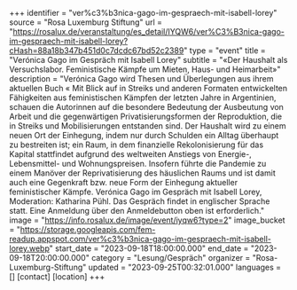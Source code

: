 +++
identifier = "ver%c3%b3nica-gago-im-gespraech-mit-isabell-lorey"
source = "Rosa Luxemburg Stiftung"
url = "https://rosalux.de/veranstaltung/es_detail/IYQW6/ver%C3%B3nica-gago-im-gespraech-mit-isabell-lorey?cHash=88a18b347b451d0c7dcdc67bd52c2389"
type = "event"
title = "Verónica Gago im Gespräch mit Isabell Lorey"
subtitle = "«Der Haushalt als Versuchslabor. Feministische Kämpfe um Mieten, Haus- und Heimarbeit»"
description = "Verónica Gago wird Thesen und Überlegungen aus ihrem aktuellen Buch «
Mit Blick auf in Streiks und anderen Formaten entwickelten Fähigkeiten aus feministischen Kämpfen der letzten Jahre in Argentinien, schauen die Autorinnen auf die besondere Bedeutung der Ausbeutung von Arbeit und die gegenwärtigen Privatisierungsformen der Reproduktion, die in Streiks und Mobilisierungen entstanden sind. Der Haushalt wird zu einem neuen Ort der Einhegung, indem nur durch Schulden ein Alltag überhaupt zu bestreiten ist; ein Raum, in dem finanzielle Rekolonisierung für das Kapital stattfindet aufgrund des weltweiten Anstiegs von Energie-, Lebensmittel- und Wohnungspreisen. Insofern führte die Pandemie zu einem Manöver der Reprivatisierung des häuslichen Raums und ist damit auch eine Gegenkraft bzw. neue Form der Einhegung aktueller feministischer Kämpfe.
Verónica Gago im Gespräch mit Isabell Lorey, Moderation: Katharina Pühl.
Das Gespräch findet in englischer Sprache statt. Eine Anmeldung über den Anmeldebutton oben ist erforderlich."
image = "https://info.rosalux.de/image/event/iyqw6?type=2"
image_bucket = "https://storage.googleapis.com/fem-readup.appspot.com/ver%c3%b3nica-gago-im-gespraech-mit-isabell-lorey.webp"
start_date = "2023-09-18T18:00:00.000"
end_date = "2023-09-18T20:00:00.000"
category = "Lesung/Gespräch"
organizer = "Rosa-Luxemburg-Stiftung"
updated = "2023-09-25T00:32:01.000"
languages = []
[contact]
[location]
+++
